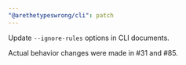 ```yaml
---
"@arethetypeswrong/cli": patch
---
```


Update `--ignore-rules` options in CLI documents.

Actual behavior changes were made in #31 and #85.
